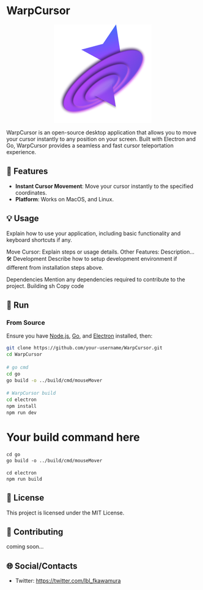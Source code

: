 # WarpCursor

<p align="center">
  <img src="./electron/src/img/logo.png" />
</p>
WarpCursor is an open-source desktop application that allows you to move your cursor instantly to any position on your screen. Built with Electron and Go, WarpCursor provides a seamless and fast cursor teleportation experience.

## 🚀 Features

- **Instant Cursor Movement**: Move your cursor instantly to the specified coordinates.
- **Platform**: Works on MacOS, and Linux.

## 💡 Usage
Explain how to use your application, including basic functionality and keyboard shortcuts if any.

Move Cursor: Explain steps or usage details.
Other Features: Description...
🛠️ Development
Describe how to setup development environment if different from installation steps above.

Dependencies
Mention any dependencies required to contribute to the project.
Building
sh
Copy code


## 🔧 Run

### From Source

Ensure you have [Node.js](https://nodejs.org/), [Go](https://golang.org/), and [Electron](https://www.electronjs.org/) installed, then:

```sh
git clone https://github.com/your-username/WarpCursor.git
cd WarpCursor

# go cmd
cd go
go build -o ../build/cmd/mouseMover

# WarpCursor build
cd electron
npm install 
npm run dev
```

# Your build command here
```
cd go
go build -o ../build/cmd/mouseMover

cd electron
npm run build
```

## 📝 License
This project is licensed under the MIT License.

## 🤝 Contributing
coming soon...

## 🌐 Social/Contacts
- Twitter: https://twitter.com/lbl_fkawamura
